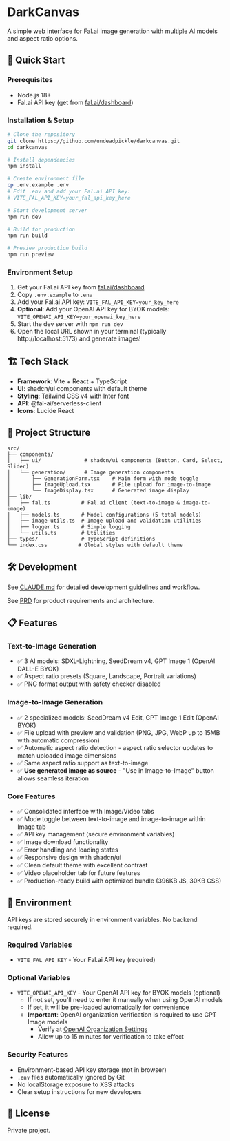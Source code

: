 # DarkCanvas

A simple web interface for Fal.ai image generation with multiple AI models and aspect ratio options.

## 🚀 Quick Start

### Prerequisites
- Node.js 18+
- Fal.ai API key (get from [fal.ai/dashboard](https://fal.ai/dashboard))

### Installation & Setup

```bash
# Clone the repository
git clone https://github.com/undeadpickle/darkcanvas.git
cd darkcanvas

# Install dependencies
npm install

# Create environment file
cp .env.example .env
# Edit .env and add your Fal.ai API key:
# VITE_FAL_API_KEY=your_fal_api_key_here

# Start development server
npm run dev

# Build for production
npm run build

# Preview production build
npm run preview
```

### Environment Setup
1. Get your Fal.ai API key from [fal.ai/dashboard](https://fal.ai/dashboard)
2. Copy `.env.example` to `.env`
3. Add your Fal.ai API key: `VITE_FAL_API_KEY=your_key_here`
4. **Optional**: Add your OpenAI API key for BYOK models: `VITE_OPENAI_API_KEY=your_openai_key_here`
5. Start the dev server with `npm run dev`
6. Open the local URL shown in your terminal (typically http://localhost:5173) and generate images!

## 🏗️ Tech Stack

- **Framework**: Vite + React + TypeScript
- **UI**: shadcn/ui components with default theme
- **Styling**: Tailwind CSS v4 with Inter font
- **API**: @fal-ai/serverless-client
- **Icons**: Lucide React

## 📁 Project Structure

```
src/
├── components/
│   ├── ui/              # shadcn/ui components (Button, Card, Select, Slider)
│   └── generation/      # Image generation components
│       ├── GenerationForm.tsx    # Main form with mode toggle
│       ├── ImageUpload.tsx       # File upload for image-to-image
│       └── ImageDisplay.tsx      # Generated image display
├── lib/
│   ├── fal.ts          # Fal.ai client (text-to-image & image-to-image)
│   ├── models.ts       # Model configurations (5 total models)
│   ├── image-utils.ts  # Image upload and validation utilities
│   ├── logger.ts       # Simple logging
│   └── utils.ts        # Utilities
├── types/              # TypeScript definitions
└── index.css          # Global styles with default theme
```

## 🛠️ Development

See [CLAUDE.md](./CLAUDE.md) for detailed development guidelines and workflow.

See [PRD](./docs/darkcanvas-prd.md) for product requirements and architecture.

## 📋 Features

### Text-to-Image Generation
- ✅ 3 AI models: SDXL-Lightning, SeedDream v4, GPT Image 1 (OpenAI DALL-E BYOK)
- ✅ Aspect ratio presets (Square, Landscape, Portrait variations)
- ✅ PNG format output with safety checker disabled

### Image-to-Image Generation
- ✅ 2 specialized models: SeedDream v4 Edit, GPT Image 1 Edit (OpenAI BYOK)
- ✅ File upload with preview and validation (PNG, JPG, WebP up to 15MB with automatic compression)
- ✅ Automatic aspect ratio detection - aspect ratio selector updates to match uploaded image dimensions
- ✅ Same aspect ratio support as text-to-image
- ✅ **Use generated image as source** - "Use in Image-to-Image" button allows seamless iteration

### Core Features
- ✅ Consolidated interface with Image/Video tabs
- ✅ Mode toggle between text-to-image and image-to-image within Image tab
- ✅ API key management (secure environment variables)
- ✅ Image download functionality
- ✅ Error handling and loading states
- ✅ Responsive design with shadcn/ui
- ✅ Clean default theme with excellent contrast
- ✅ Video placeholder tab for future features
- ✅ Production-ready build with optimized bundle (396KB JS, 30KB CSS)

## 🔑 Environment

API keys are stored securely in environment variables. No backend required.

### Required Variables
- `VITE_FAL_API_KEY` - Your Fal.ai API key (required)

### Optional Variables
- `VITE_OPENAI_API_KEY` - Your OpenAI API key for BYOK models (optional)
  - If not set, you'll need to enter it manually when using OpenAI models
  - If set, it will be pre-loaded automatically for convenience
  - **Important**: OpenAI organization verification is required to use GPT Image models
    - Verify at [OpenAI Organization Settings](https://platform.openai.com/settings/organization/general)
    - Allow up to 15 minutes for verification to take effect

### Security Features
- Environment-based API key storage (not in browser)
- `.env` files automatically ignored by Git
- No localStorage exposure to XSS attacks
- Clear setup instructions for new developers

## 📄 License

Private project.